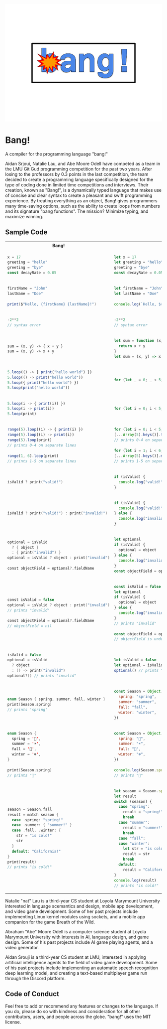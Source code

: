 ![a logo for the programming language bang!, it is big blue bubble letters with a small cartoon explosion coming from the b](docs/logo.png "Logo")

# Bang!

A compiler for the programming language "bang!"

Aidan Srjoui, Natalie Lau, and Abe Moore Odell have competed as a team in the LMU Git Gud programming competition for the past two years. After losing to the professors by 0.3 points in the last competition, the team decided to create a programming language specifically designed for the type of coding done in limited time competitions and interviews. Their creation, known as "Bang!", is a dynamically typed language that makes use of concise and clear syntax to create a pleasant and swift programming experience. By treating everything as an object, Bang! gives programmers many time-saving options, such as the ability to create loops from numbers and its signature "bang functions". The mission? Minimize typing, and maximize winning.

## Sample Code

<table>
<tr>
<th>Bang!</th>
<th>javascript</th>
</tr>
<tr>
<td>

```javascript
x = 17
greeting = "hello"
greeting = "bye"
const decayRate = 0.05
```

</td>
<td>

```javascript
let x = 17
let greeting = "hello"
greeting = "bye"
const decayRate = 0.05
```

</td>
</tr>
<tr></tr>
<tr>
<td>

```cs
firstName = "John"
lastName = "Doe"

print($"Hello, {firstName} {lastName}!")
```

</td>
<td>

```javascript
let firstName = "John"
let lastName = "Doe"

console.log(`Hello, ${firstName} ${lastName}!`)
```

</td>
</tr>
<tr></tr>
<tr>
<td>

```javascript
-2**2
// syntax error
```

</td>
<td>

```javascript
-2**2
// syntax error
```

</td>
</tr>
<tr></tr>
<tr>
<td>

```
sum = (x, y) -> { x + y }
sum = (x, y) -> x + y
```

</td>
<td>

```javascript
let sum = function (x, y) {
  return x + y
}
let sum = (x, y) => x + y
```

</td>
</tr>
<tr></tr>
<tr>
<td>

```javascript
5.loop(() -> { print("hello world") })
5.loop(() -> print("hello world"))
5.loop({ print("hello world") })
5.loop(print("hello world"))
```

</td>
<td>

```javascript
for (let _ = 0; _ < 5; _++) console.log("hello world")
```

</td>
</tr>
<tr></tr>
<tr>
<td>

```javascript
5.loop(i -> { print(i)) })
5.loop(i -> print(i))
5.loop(print)
```

</td>
<td>

```javascript
for (let i = 0; i < 5; i++) console.log(i)
```

</td>
</tr>
<tr></tr>
<tr>
<td>

```javascript
range(5).loop((i) -> { print(i) })
range(5).loop((i) -> print(i))
range(5).loop(print)
// prints 0-4 on separate lines

range(1, 6).loop(print)
// prints 1-5 on separate lines
```

</td>
<td>

```javascript
for (let i = 0; i < 5; i++) console.log(i)
[...Array(5).keys()].forEach(i => console.log(i))
// prints 0-4 on separate lines

for (let i = 1; i < 6; i++) console.log(i)
[...Array(5).keys()].map(i => i + 1).forEach(i => console.log(i))
// prints 1-5 on separate lines
```

</td>
</tr>
<tr></tr>
<tr>
<td>

```swift
isValid ? print("valid!")
```

</td>
<td>

```javascript
if (isValid) {
  console.log("valid!")
}
```

</td>
</tr>
<tr></tr>
<tr>
<td>

```swift
isValid ? print("valid!") : print("invalid!")
```

</td>
<td>

```javascript
if (isValid) {
  console.log("valid!")
} else {
  console.log("invalid!")
}
```

</td>
</tr>
<tr></tr>
<tr>
<td>

```swift
optional = isValid
  ? { object }
  : { print("invalid") }
optional = isValid ? object : print("invalid")

const objectField = optional?.fieldName
```

</td>
<td>

```javascript
let optional
if (isValid) {
  optional = object
} else {
  console.log("invalid")
}
const objectField = optional?.fieldName
```

</td>
</tr>
<tr></tr>
<tr>
<td>

```swift
const isValid = false
optional = isValid ? object : print("invalid")
// prints "invalid"

const objectField = optional?.fieldName
// objectField = nil
```

</td>
<td>

```javascript
const isValid = false
let optional
if (isValid) {
  optional = object
} else {
  console.log("invalid")
}
// prints "invalid"

const objectField = optional?.fieldName
// objectField is undefined
```

</td>
</tr>
<tr></tr>
<tr>
<td>

```swift
isValid = false
optional = isValid
  ? object
  : () -> print("invalid")
optional?() // prints "invalid"
```

</td>
<td>

```javascript
let isValid = false
let optional = isValid ? object : () => console.log("invalid")
optional() // prints "invalid"
```

</td>
</tr>
<tr></tr>
<tr>
<td>

```swift
enum Season { spring, summer, fall, winter }
print(Season.spring) 
// prints 'spring'
```

</td>
<td>

```javascript
const Season = Object.freeze({
  spring: "spring",
  summer: "summer",
  fall: "fall",
  winter: "winter",
})
```

</td>
</tr>
<tr></tr>
<tr>
<td>

```swift
enum Season {
  spring = '🌷',
  summer = '☀️',
  fall = '🍁',
  winter = '❄️',
}

print(Season.spring)
// prints "🌷"
```

</td>
<td>

```javascript
const Season = Object.freeze({
  spring: "🌷",
  summer: "☀️",
  fall: "🍁",
  winter: "❄️",
})

console.log(Season.spring)
// prints "🌷"
```

</td>
</tr>
<tr></tr>
<tr>
<td>

```swift
season = Season.fall
result = match season {
  case .spring: "spring!"
  case .summer: { "summer!" }
  case .fall, .winter: {
    str = "is cold!"
    str
  }
  default: "California!"
}
print(result)
// prints "is cold!"
```

</td>
<td>

```javascript
let season = Season.spring
let result
switch (season) {
  case "spring":
    result = "spring!"
    break
  case "summer":
    result = "summer!"
    break
  case "fall":
  case "winter":
    let str = "is cold!"
    result = str
    break
  default:
    result = "California!"
}
console.log(result)
// prints "is cold!"
```

</td>
</tr>
</table>

Natalie "nat" Lau is a third-year CS student at Loyola Marymount University interested in language scemantics and design, mobile app development, and video game development. Some of her past projects include implementing Linux kernel modules using sockets, and a mobile app companion for the game Breath of the Wild.

Abraham "Abe" Moore Odell is a computer science student at Loyola Marymount University with interests in AI, language design, and game design. Some of his past projects include AI game playing agents, and a video generator.

Aidan Srouji is a third-year CS student at LMU, interested in applying artificial intelligence agents to the field of video game development. Some of his past projects include implementing an automatic speech recognition deep learning model, and creating a text-based multiplayer game run through the Discord platform.

## Code of Conduct

Feel free to add or recommend any features or changes to the language. If you do, please do so with kindness and consideration for all other contributors, users, and people across the globe. "bang!" uses the MIT license.
